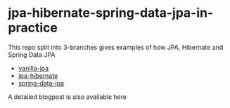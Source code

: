 # jpa-hibernate-spring-data-jpa-in-practice

This repo split into 3-branches gives examples of how JPA, Hibernate and Spring Data JPA
- [vanilla-jpa](https://github.com/Gogetter/jpa-hibernate-spring-data-jpa-in-practice/tree/vanilla-jpa)
- [jpa-hibernate](https://github.com/Gogetter/jpa-hibernate-spring-data-jpa-in-practice/tree/jpa-hibernate)
- [spring-data-jpa](https://github.com/Gogetter/jpa-hibernate-spring-data-jpa-in-practice/tree/spring-data-jpa)

A detailed blogpost is also available here